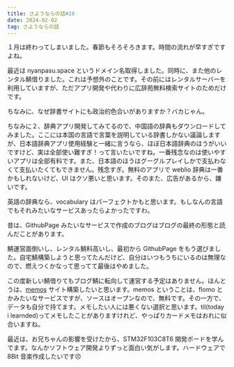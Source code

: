 ```yaml
---
title: さようならの話#18
date: 2024-02-02
tag: さようならの話
---
```


１月は終わってしまいました。春節もそろそろきます。時間の流れが早すぎですよね。

最近は nyanpasu.space というドメイン名取得しました。同時に、また他のレンタル鯖借りました。これは予想外のことです。その前にはレンタルサーバーを利用していますが、ただアプリ開発や代わりに広辞苑無料検索サイトのためだけです。

ちなみに、なぜ辞書サイトにも政治的色合いがありますか？バカじゃん。

ちなみに２、辞典アプリ開発してみてるので、中国語の辞典もダウンロードしてみました。ここには本国の言語で言葉を説明している辞書しかない議論しますが、日本語辞典アプリ使用経験と一緒に言うなら、ほぼ日本語辞典のほうがいいですけど、実は全部使い難すぎ！って言いたいですね。一番残念なのは使いやすいアプリは全部有料です。また、日本語のほうはグーグルプレイしかで支払わなくて支払いたくてもできません。残念すぎ。無料のアプリで weblio 辞典は一番かもしれないけど、UI はクソ悪いと思います。そのまた、広告があるから、嫌いです。

英語の辞典なら、vocabulary はパーフェクトかもと思います。もしなんの言語でもそれみたいなサービスあったらよかったですわ。

昔は、GithubPage みたいなサービスで作成のブログはブログの最終の形態と読んだことがあります。

鯖運営面倒いし、レンタル鯖料高いし、最初から GithubPage をもう選びました。自宅鯖構築しようと思ってたんだけど、自分はいつもうちにいるのは無理なので、燃えつくかなって思ってて最後はやめました。

この度新しい鯖借りてもブログ鯖に転向して運営する予定はありません。ほんとうは、[memos](https://github.com/usememos/memos) サイト構築したいと思います。memos ということは、flomo とかみたいなサービスですが、ソースはオープンなので、無料です。その一方で、データも自分で持てます。メモしたい人には悪くない選択と思います。til(today i learnded)ってメモしたことがありますけれど、やっぱりカードメモはおれに似合いますね。

最近は、お兄ちゃんの影響を受けたから、STM32F103C8T6 開発ボードを学んでます。なんかソフトウェア開発よりずっと面白い気がします。ハードウェアで 8Bit 音楽作成したいです😣
